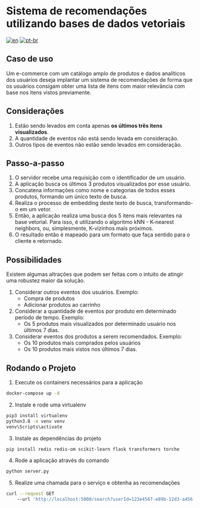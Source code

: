 # Sistema de recomendações utilizando bases de dados vetoriais

[![en](https://img.shields.io/badge/lang-en-red.svg)](../Readme.md) [![pt-br](https://img.shields.io/badge/lang-pt--br-green.svg)](Readme.pt-br.md)

## Caso de uso

Um e-commerce com um catálogo amplo de produtos e dados analíticos dos usuários deseja implantar um sistema de recomendações de forma que os usuários consigam obter uma lista de itens com maior relevância com base nos itens vistos previamente.

## Considerações

1. Estão sendo levados em conta apenas **os últimos três itens visualizados**.
2. A quantidade de eventos não está sendo levada em consideração.
3. Outros tipos de eventos não estão sendo levados em consideração.

## Passo-a-passo

1. O servidor recebe uma requisição com o identificador de um usuário.
2. A aplicação busca os últimos 3 produtos visualizados por esse usuário.
3. Concatena informações como nome e categorias de todos esses produtos, formando um único texto de busca.
4. Realiza o processo de embedding deste texto de busca, transformando-o em um vetor.
5. Então, a aplicação realiza uma busca dos 5 itens mais relevantes na base vetorial. Para isso, é utilizando o algoritmo kNN - K-nearest neighbors, ou, simplesmente, K-vizinhos mais próximos.
6. O resultado então é mapeado para um formato que faça sentido para o cliente e retornado.

## Possibilidades

Existem algumas altrações que podem ser feitas com o intuito de atingir uma robustez maior da solução.

1. Considerar outros eventos dos usuários. Exemplo:
    - Compra de produtos
    - Adicionar produtos ao carrinho
2. Considerar a quantidade de eventos por produto em determinado período de tempo. Exemplo:
    - Os 5 produtos mais visualizados por determinado usuário nos últimos 7 dias.
3. Considerar eventos dos produtos a serem recomendados. Exemplo:
    - Os 10 produtos mais comprados pelos usuários
    - Os 10 produtos mais vistos nos últimos 7 dias.

## Rodando o Projeto

1. Execute os containers necessários para a aplicação

```bash
docker-compose up -d
```

2. Instale e rode uma virtualenv

```bash
pip3 install virtualenv
python3.8 -m venv venv
venv\Scripts\activate
```

3. Instale as dependências do projeto

```bash
pip install redis redis-om scikit-learn flask transformers torche
```

4. Rode a aplicação através do comando

```bash
python server.py
```

5. Realize uma chamada para o serviço e obtenha as recomendações

```bash
curl --request GET
    --url 'http://localhost:5000/search?userId=123e4567-e89b-12d3-a456-426614174007'
```